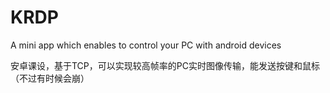 # KRDP
A mini app which enables to control your PC with android devices

安卓课设，基于TCP，可以实现较高帧率的PC实时图像传输，能发送按键和鼠标（不过有时候会崩）
